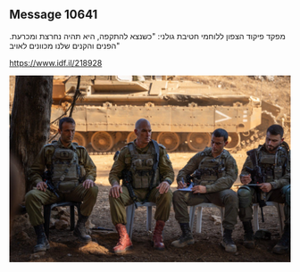 ## Message 10641

מפקד פיקוד הצפון ללוחמי חטיבת גולני:
"כשנצא להתקפה, היא תהיה נחרצת ומכרעת. הפנים והקנים שלנו מכוונים לאויב"

https://www.idf.il/218928

![Photo](./10641/10641_photo.jpg)
